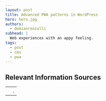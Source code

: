 ```yaml
---
layout: post
title: Advanced PWA patterns in WordPress
hero: hero.jpg
authors:
  - demianrenzulli
subhead: |
  Web experiences with an appy feeling.
tags:
  - post
  - cms
  - pwa
---
```




## Relevant Information Sources

<div class="w-table-wrapper">
  <table>
    <tbody>
      <tr>
        <td><a href=""></a></td>
        <td>
        . 
        </td>
      </tr>
    </tbody>
  </table>
</div>

[collection]: /wordpress
